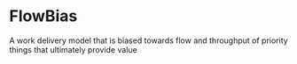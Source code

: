 # FlowBias
A work delivery model that is biased towards flow and throughput of priority things that ultimately provide value
